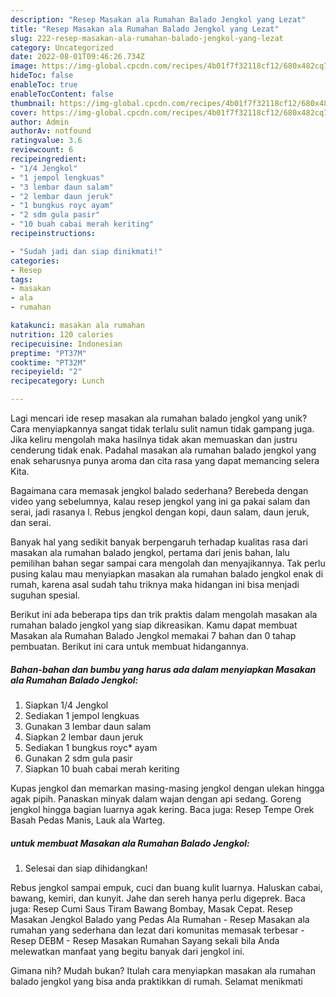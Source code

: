 ```yaml
---
description: "Resep Masakan ala Rumahan Balado Jengkol yang Lezat"
title: "Resep Masakan ala Rumahan Balado Jengkol yang Lezat"
slug: 222-resep-masakan-ala-rumahan-balado-jengkol-yang-lezat
category: Uncategorized
date: 2022-08-01T09:46:26.734Z
image: https://img-global.cpcdn.com/recipes/4b01f7f32118cf12/680x482cq70/masakan-ala-rumahan-balado-jengkol-foto-resep-utama.jpg
hideToc: false
enableToc: true
enableTocContent: false
thumbnail: https://img-global.cpcdn.com/recipes/4b01f7f32118cf12/680x482cq70/masakan-ala-rumahan-balado-jengkol-foto-resep-utama.jpg
cover: https://img-global.cpcdn.com/recipes/4b01f7f32118cf12/680x482cq70/masakan-ala-rumahan-balado-jengkol-foto-resep-utama.jpg
author: Admin
authorAv: notfound
ratingvalue: 3.6
reviewcount: 6
recipeingredient:
- "1/4 Jengkol"
- "1 jempol lengkuas"
- "3 lembar daun salam"
- "2 lembar daun jeruk"
- "1 bungkus royc ayam"
- "2 sdm gula pasir"
- "10 buah cabai merah keriting"
recipeinstructions:

- "Sudah jadi dan siap dinikmati!"
categories:
- Resep
tags:
- masakan
- ala
- rumahan

katakunci: masakan ala rumahan 
nutrition: 120 calories
recipecuisine: Indonesian
preptime: "PT37M"
cooktime: "PT32M"
recipeyield: "2"
recipecategory: Lunch

---
```





Lagi mencari ide resep masakan ala rumahan balado jengkol yang unik? Cara menyiapkannya sangat tidak terlalu sulit namun tidak gampang juga. Jika keliru mengolah maka hasilnya tidak akan memuaskan dan justru cenderung tidak enak. Padahal masakan ala rumahan balado jengkol yang enak seharusnya punya aroma dan cita rasa yang dapat memancing selera Kita.





Bagaimana cara memasak jengkol balado sederhana? Berebeda dengan video yang sebelumnya, kalau resep jengkol yang ini ga pakai salam dan serai, jadi rasanya l. Rebus jengkol dengan kopi, daun salam, daun jeruk, dan serai.

Banyak hal yang sedikit banyak berpengaruh terhadap kualitas rasa dari masakan ala rumahan balado jengkol, pertama dari jenis bahan, lalu pemilihan bahan segar sampai cara mengolah dan menyajikannya. Tak perlu pusing kalau mau menyiapkan masakan ala rumahan balado jengkol enak di rumah, karena asal sudah tahu triknya maka hidangan ini bisa menjadi suguhan spesial.






Berikut ini ada beberapa tips dan trik praktis dalam mengolah masakan ala rumahan balado jengkol yang siap dikreasikan. Kamu dapat membuat Masakan ala Rumahan Balado Jengkol memakai 7 bahan dan 0 tahap pembuatan. Berikut ini cara untuk membuat hidangannya.

<!--inarticleads1-->

##### Bahan-bahan dan bumbu yang harus ada dalam menyiapkan Masakan ala Rumahan Balado Jengkol:

1. Siapkan 1/4 Jengkol
1. Sediakan 1 jempol lengkuas
1. Gunakan 3 lembar daun salam
1. Siapkan 2 lembar daun jeruk
1. Sediakan 1 bungkus royc* ayam
1. Gunakan 2 sdm gula pasir
1. Siapkan 10 buah cabai merah keriting


Kupas jengkol dan memarkan masing-masing jengkol dengan ulekan hingga agak pipih. Panaskan minyak dalam wajan dengan api sedang. Goreng jengkol hingga bagian luarnya agak kering. Baca juga: Resep Tempe Orek Basah Pedas Manis, Lauk ala Warteg. 

<!--inarticleads2-->

#####  untuk membuat Masakan ala Rumahan Balado Jengkol:


1. Selesai dan siap dihidangkan!

Rebus jengkol sampai empuk, cuci dan buang kulit luarnya. Haluskan cabai, bawang, kemiri, dan kunyit. Jahe dan sereh hanya perlu digeprek. Baca juga: Resep Cumi Saus Tiram Bawang Bombay, Masak Cepat. Resep Masakan Jengkol Balado yang Pedas Ala Rumahan - Resep Masakan ala rumahan yang sederhana dan lezat dari komunitas memasak terbesar - Resep DEBM - Resep Masakan Rumahan Sayang sekali bila Anda melewatkan manfaat yang begitu banyak dari jengkol ini. 

Gimana nih? Mudah bukan? Itulah cara menyiapkan masakan ala rumahan balado jengkol yang bisa anda praktikkan di rumah. Selamat menikmati
